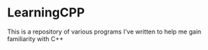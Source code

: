 # LearningCPP

This is a repository of various programs I've written to help me gain familiarity with C++
